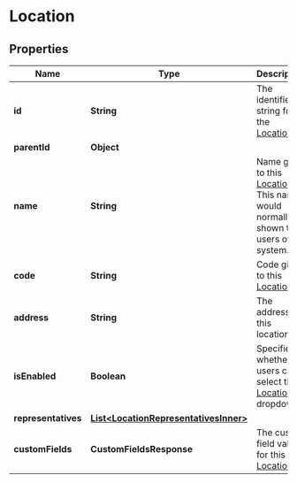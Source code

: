 

# Location


## Properties

| Name | Type | Description | Notes |
|------------ | ------------- | ------------- | -------------|
|**id** | **String** | The identifier string for the [Location](https://developers.intellihr.io/docs/v1/). |  [optional] |
|**parentId** | **Object** |  |  [optional] |
|**name** | **String** | Name given to this [Location](https://developers.intellihr.io/docs/v1/). This name would normally be shown to users of the system. |  [optional] |
|**code** | **String** | Code given to this [Location](https://developers.intellihr.io/docs/v1/) |  [optional] |
|**address** | **String** | The address of this location. |  [optional] |
|**isEnabled** | **Boolean** | Specifies whether users can select this [Location](https://developers.intellihr.io/docs/v1/) in dropdowns. |  [optional] |
|**representatives** | [**List&lt;LocationRepresentativesInner&gt;**](LocationRepresentativesInner.md) |  |  [optional] |
|**customFields** | **CustomFieldsResponse** | The custom field values for this [Location](https://developers.intellihr.io/docs/v1/) |  [optional] |



